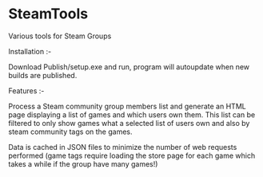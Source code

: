 # SteamTools
Various tools for Steam Groups

Installation :-

Download Publish/setup.exe and run, program will autoupdate when new builds are published.

Features :-

Process a Steam community group members list and generate an HTML page displaying a list of games and which users own them.  This list can be filtered to only show games what a selected list of users own and also by steam community tags on the games.

Data is cached in JSON files to minimize the number of web requests performed (game tags require loading the store page for each game which takes a while if the group have many games!)
